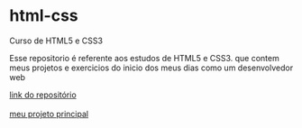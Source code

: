 # html-css

Curso de HTML5 e CSS3 

Esse repositorio é referente aos estudos de HTML5 e CSS3. que contem meus projetos e exercicios do inicio dos meus dias como um desenvolvedor web

<a href="https://github.com/Tiago-Fernandes-Avila/html-e-css/tree/main/Projetos%20e%20Exercicios">link do repositório</a><br><br>
<a href="https://github.com/Tiago-Fernandes-Avila/html-e-css/blob/main/Projetos%20e%20Exercicios/projetos/Bahia%20Sol/index.html">meu projeto principal</a>
